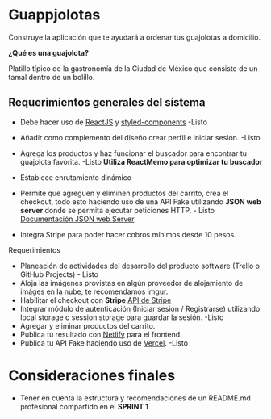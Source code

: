 
# Guappjolotas

Construye la aplicación que te ayudará a ordenar tus guajolotas a domicilio.

**¿Qué es una guajolota?**

Platillo típico de la gastronomía de la Ciudad de México que consiste de un tamal dentro de un bolillo.

## Requerimientos generales del sistema

- Debe hacer uso de [ReactJS](https://es.reactjs.org/) y [styled-components](https://styled-components.com/) -Listo

- Añadir como complemento del diseño crear perfil e iniciar sesión. -Listo

- Agrega los productos y haz funcionar el buscador para encontrar tu guajolota favorita. -Listo
**Utiliza ReactMemo para optimizar tu buscador**

- Establece enrutamiento dinámico

- Permite que agreguen y eliminen productos del carrito, crea el checkout, todo esto haciendo uso de una API Fake utilizando **JSON web server** donde se permita ejecutar peticiones HTTP. - Listo
[Documentación JSON web Server](https://github.com/typicode/json-server) 

- Integra Stripe para poder hacer cobros mínimos desde 10 pesos.

Requerimientos

- Planeación de actividades del desarrollo del producto software (Trello o GitHub Projects) - Listo
- Aloja las imágenes provistas en algún proveedor de alojamiento de imáges en la nube, te recomendamos [imgur](https://imgur.com/).
- Habilitar el checkout con **Stripe** [API de Stripe](https://stripe.com/docs/api)
- Integrar módulo de autenticación (Iniciar sesión / Registrarse) utilizando local storage o session storage para guardar la sesión. -Listo
- Agregar y eliminar productos del carrito.
- Publica tu resultado con [Netlify](https://www.netlify.com/) para el frontend.
- Publica tu API Fake haciendo uso de [Vercel](https://vercel.com/). -Listo


# Consideraciones finales

- Tener en cuenta la estructura y recomendaciones de un README.md profesional compartido en el **SPRINT 1**